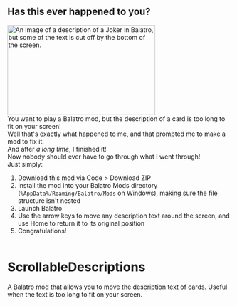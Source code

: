 ## Has this ever happened to you?
<img width="332" height="202" alt="An image of a description of a Joker in Balatro, but some of the text is cut off by the bottom of the screen." src="https://github.com/user-attachments/assets/ae950d5b-7a30-470d-b766-7e94e99b2627" /><br/>
You want to play a Balatro mod, but the description of a card is too long to fit on your screen!<br/>
Well that's exactly what happened to me, and that prompted me to make a mod to fix it.<br/>
And after _a long time_, I finished it!<br/>
Now nobody should ever have to go through what I went through!<br/>
Just simply:<br/>
1. Download this mod via Code > Download ZIP<br/>
2. Install the mod into your Balatro Mods directory (`%AppData%/Roaming/Balatro/Mods` on Windows), making sure the file structure isn't nested<br/>
3. Launch Balatro<br/>
4. Use the arrow keys to move any description text around the screen, and use Home to return it to its original position<br/>
5. Congratulations!<br/><br/>

# ScrollableDescriptions
A Balatro mod that allows you to move the description text of cards. Useful when the text is too long to fit on your screen.
